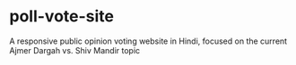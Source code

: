 # poll-vote-site
A responsive public opinion voting website in Hindi, focused on the current Ajmer Dargah vs. Shiv Mandir topic

